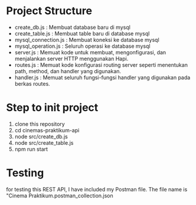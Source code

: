 # Project Structure
* create_db.js : Membuat database baru di mysql
* create_table.js : Membuat table baru di database mysql
* mysql_connection.js : Membuat koneksi ke database mysql
* mysql_operation.js : Seluruh operasi ke database mysql
* server.js : Memuat kode untuk membuat, mengonfigurasi, dan menjalankan server HTTP menggunakan Hapi.
* routes.js : Memuat kode konfigurasi routing server seperti menentukan path, method, dan handler yang digunakan.
* handler.js : Memuat seluruh fungsi-fungsi handler yang digunakan pada berkas routes.

# Step to init project
1. clone this repository
1. cd cinemas-praktikum-api
1. node src/create_db.js
1. node src/create_table.js
1. npm run start

# Testing
for testing this REST API, I have included my Postman file. The file name is "Cinema Praktikum.postman_collection.json